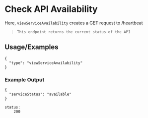 # Check API Availability

Here, `viewServiceAvailability` creates a GET request to /heartbeat

> `This endpoint returns the current status of the API`

## Usage/Examples

```
{
  "type": "viewServiceAvailability"
}
```

### Example Output

```
{
  "serviceStatus": "available"
}

status:
    200
```
